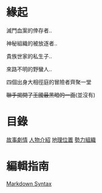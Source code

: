 <!-- TITLE: 首頁 -->
<!-- SUBTITLE: 安安我首頁ㄛ -->

# 緣起
滅門血案的倖存者..

神秘組織的被放逐者..

貴族世家的私生子..

來路不明的野蠻人..

四個出身大相徑庭的冒險者齊聚一堂

~~聯手揭開了王國最黑暗的一面~~(並沒有)

# 目錄
[故事劇情](故事/流水帳)
[人物介紹](角色/列表)
[地理位置](地理/列表)
[勢力組織](組織/列表)

# 編輯指南
[Markdown Syntax](https://docs.requarks.io/wiki/user-guide/markdown-syntax)
